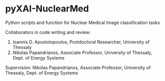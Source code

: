 # pyXAI-NuclearMed

Python scripts and function for Nuclear Medical Image classification tasks

Collaborators in code writing and review:
1. Ioannis D. Apostolopoulos, Postdoctoral Researcher, University of Thessaly
2. Nikolas Papandrianos, Associate Professor, University of Thessaly, Dept. of Energy Systems

Supervision:
Nikolas Papandrianos, Associate Professor, University of Thessaly, Dept. of Energy Systems
